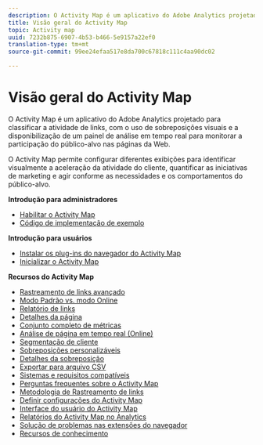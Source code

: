 ```yaml
---
description: O Activity Map é um aplicativo do Adobe Analytics projetado para classificar a atividade de links, com o uso de sobreposições visuais e a disponibilização de um painel de análise em tempo real para monitorar a participação do público-alvo nas páginas da Web.
title: Visão geral do Activity Map
topic: Activity map
uuid: 7232b875-6907-4b53-b466-5e9157a22ef0
translation-type: tm+mt
source-git-commit: 99ee24efaa517e8da700c67818c111c4aa90dc02

---
```



# Visão geral do Activity Map

O Activity Map é um aplicativo do Adobe Analytics projetado para classificar a atividade de links, com o uso de sobreposições visuais e a disponibilização de um painel de análise em tempo real para monitorar a participação do público-alvo nas páginas da Web.

O Activity Map permite configurar diferentes exibições para identificar visualmente a aceleração da atividade do cliente, quantificar as iniciativas de marketing e agir conforme as necessidades e os comportamentos do público-alvo.

**Introdução para administradores**

* [Habilitar o Activity Map](activitymap-getting-started/activitymap-getting-started-admins/activitymap-enable.md)
* [Código de implementação de exemplo](activitymap-getting-started/activitymap-getting-started-admins/activitymap-sample-implementation-code.md)

**Introdução para usuários**

* [Instalar os plug-ins do navegador do Activity Map](activitymap-getting-started/activitymap-getting-started-users/activitymap-install.md)
* [Inicializar o Activity Map](activitymap-getting-started/activitymap-getting-started-users/activitymap-launch.md)

**Recursos do Activity Map**

* [Rastreamento de links avançado](lnk-tracking-overview.md)
* [Modo Padrão vs. modo Online](activitymap-standard-live.md)
* [Relatório de links](activitymap-links-report.md)
* [Detalhes da página](activitymap-page-flow.md)
* [Conjunto completo de métricas](activitymap-complete-metrics.md)
* [Análise de página em tempo real (Online)](activitymap-realtime.md)
* [Segmentação de cliente](activitymap-multiple-segments.md)
* [Sobreposições personalizáveis](activitymap-gainerslosers.md)
* [Detalhes da sobreposição](activitymap-overlay-details.md)
* [Exportar para arquivo CSV](activitymap-csv.md)
* [Sistemas e requisitos compatíveis](activitymap-sysreqs.md)
* [Perguntas frequentes sobre o Activity Map](activitymap-faq.md)
* [Metodologia de Rastreamento de links](activitymap-link-tracking/activitymap-link-tracking-methodology.md)
* [Definir configurações do Activity Map](activitymap-overlay-settings.md)
* [Interface do usuário do Activity Map](activitymap-user-interface.md)
* [Relatórios do Activity Map no Analytics](activitymap-reporting-analytics.md)
* [Solução de problemas nas extensões do navegador](troubleshooting-browser-extensions.md)
* [Recursos de conhecimento](activitymap-info-resources.md)
